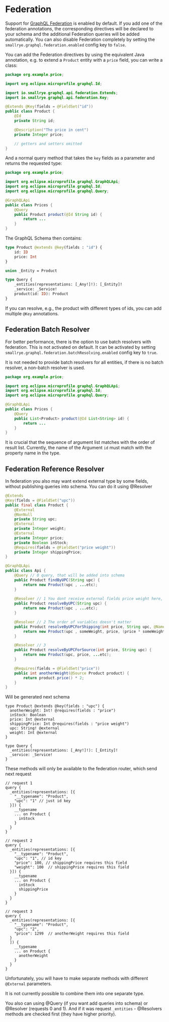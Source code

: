 # Federation

Support for [GraphQL Federation](https://www.apollographql.com/docs/federation) is enabled by default. If you add one of the federation annotations, the corresponding directives will be declared to your schema and the additional Federation queries will be added automatically. You can also disable Federation completely by setting the `smallrye.graphql.federation.enabled` config key to `false`.

You can add the Federation directives by using the equivalent Java annotation, e.g. to extend a `Product` entity with a `price` field, you can write a class:

```java
package org.example.price;

import org.eclipse.microprofile.graphql.Id;

import io.smallrye.graphql.api.federation.Extends;
import io.smallrye.graphql.api.federation.Key;

@Extends @Key(fields = @FieldSet("id"))
public class Product {
    @Id
    private String id;

    @Description("The price in cent")
    private Integer price;

    // getters and setters omitted
}
```

And a normal query method that takes the `key` fields as a parameter and returns the requested type:

```java
package org.example.price;

import org.eclipse.microprofile.graphql.GraphQLApi;
import org.eclipse.microprofile.graphql.Id;
import org.eclipse.microprofile.graphql.Query;

@GraphQLApi
public class Prices {
    @Query
    public Product product(@Id String id) {
        return ...
    }
}
```

The GraphQL Schema then contains:

```graphql
type Product @extends @key(fields : "id") {
    id: ID
    price: Int
}

union _Entity = Product

type Query {
    _entities(representations: [_Any!]!): [_Entity]!
    _service: _Service!
    product(id: ID): Product
}
```

If you can resolve, e.g., the product with different types of ids, you can add multiple `@Key` annotations.
## Federation Batch Resolver

For better performance, there is the option to use batch resolvers with federation. This is not activated on default. It can be activated by setting `smallrye.graphql.federation.batchResolving.enabled` config key to `true`.

It is not needed to provide batch resolvers for all entities, if there is no batch resolver, a non-batch resolver is used.

```java
package org.example.price;

import org.eclipse.microprofile.graphql.GraphQLApi;
import org.eclipse.microprofile.graphql.Id;
import org.eclipse.microprofile.graphql.Query;

@GraphQLApi
public class Prices {
    @Query
    public List<Product> product(@Id List<String> id) {
        return ...
    }
}
```

It is crucial that the sequence of argument list matches with the order of result list. Currently, the name of the Argument `id` must match with the property name in the type.

## Federation Reference Resolver

In federation you also may want extend external type by some fields, without publishing queries into schema. You can do it using @Resolver

```java
@Extends
@Key(fields = @FieldSet("upc"))
public final class Product {
    @External
    @NonNull
    private String upc;
    @External
    private Integer weight;
    @External
    private Integer price;
    private Boolean inStock;
    @Requires(fields = @FieldSet("price weight"))
    private Integer shippingPrice;
}

@GraphQLApi
public class Api {
    @Query // 0 query, that will be added into schema
    public Product findByUPC(String upc) {
        return new Product(upc , ...etc);
    }
    
    @Resolver // 1 You dont receive external fields price weight here, just key
    public Product resolveByUPC(String upc) {
        return new Product(upc , ...etc);
    }

    @Resolver // 2 The order of variables doesn't matter
    public Product resolveByUPCForShipping(int price, String upc, @Name("weight") int someWeight) {
        return new Product(upc , someWeight, price, (price * someWeight) /*calculate shippingPrice */, ...etc);
    }

    @Resolver // 3 
    public Product resolveByUPCForSource(int price, String upc) {
        return new Product(upc, price, ...etc);
    }

    @Requires(fields = @FieldSet("price"))
    public int anotherWeight(@Source Product product) {
        return product.price() * 2;
    }
}
```

Will be generated next schema
```
type Product @extends @key(fields : "upc") {
  anotherWeight: Int! @requires(fields : "price")
  inStock: Boolean
  price: Int @external
  shippingPrice: Int @requires(fields : "price weight")
  upc: String! @external
  weight: Int @external
}

type Query {
  _entities(representations: [_Any!]!): [_Entity]!
  _service: _Service!
}
```

These methods will only be available to the federation router, which send next request
```
// request 1
query {
  _entities(representations: [{ 
    "__typename": "Product", 
    "upc": "1" // just id key
  }]) {
    __typename
    ... on Product {
      inStock
    }
  }
}

// request 2
query {  
  _entities(representations: [{ 
    "__typename": "Product", 
    "upc": "1", // id key
    "price": 100, // shippingPrice requires this field
    "weight": 100  // shippingPrice requires this field
  }]) {
    __typename
    ... on Product {
      inStock
      shippingPrice
    }
  }
}

// request 3
query {
  _entities(representations: [{
    "__typename": "Product",
    "upc": "2",
    "price": 1299  // anotherWeight requires this field
  }
  ]) {
    __typename
    ... on Product {
      anotherWeight
    }
  }
}
```

Unfortunately, you will have to make separate methods with different `@External` parameters. 

It is not currently possible to combine them into one separate type.

You also can using @Query (if you want add queries into schema) or @Resolver (requests 0 and 1). 
And if it was request `_entities` - @Resolvers methods are checked first (they have higher priority). 
